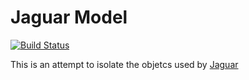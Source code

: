 # Jaguar Model

[![Build Status](https://travis-ci.org/henriquelemos0/jaguar-model.svg?branch=master)](https://travis-ci.org/henriquelemos0/jaguar-model)

This is an attempt to isolate the objetcs used by [Jaguar](https://github.com/saeg/jaguar)

